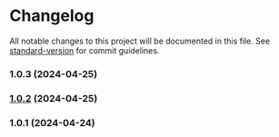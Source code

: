 # Changelog

All notable changes to this project will be documented in this file. See [standard-version](https://github.com/conventional-changelog/standard-version) for commit guidelines.

### 1.0.3 (2024-04-25)

### [1.0.2](https://github.com/ahmedkhan935/heavens-above/compare/v1.0.1...v1.0.2) (2024-04-25)

### 1.0.1 (2024-04-24)
